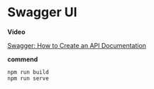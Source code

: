 # Swagger UI

**Video**

[Swagger: How to Create an API Documentation](https://www.youtube.com/watch?v=xggucT_xl5U)

**commend**

```
npm run build
npm run serve
```
